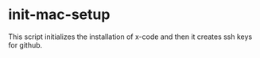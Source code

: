 # init-mac-setup

This script initializes the installation of x-code and then it creates ssh keys for github.
